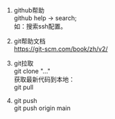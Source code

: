 1. github帮助  
github help -> search;  
如：搜索ssh配置。  

2. git帮助文档  
https://git-scm.com/book/zh/v2/  

3. git拉取  
git clone "..."    
获取最新代码到本地：  
git pull  

4. git push  
git push origin main  
